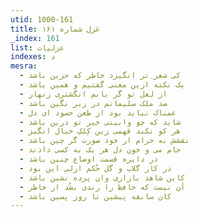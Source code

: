 ```yaml
---
utid: 1000-161
title: غزل شماره ۱۶۱
_index: 161
list: غزلیات
indexes: د
mesra:
  - کی شعر ِتر انگیزد خاطر که حزین باشد
  - یک نکته ازین معنی گفتیم و همین باشد
  - از لعل تو گر یابم انگشتری زنهار
  - صد ملک سلیمانم در زیر نگین باشد
  - غمناک نباید بود از طعن حسود ای دل
  - شاید که چو وابینی خیر تو درین باشد
  - هر کو نکند فهمی زین کِلکِ خیال انگیز
  - نقشش به حرام ار خود صورت گر چین باشد
  - جام می و خون دل هر یک به کسی دادند
  - در دایره قسمت اوضاع چنین باشد
  - در کار گلاب و گل حُکم ازلی این بود
  - کاین شاهد بازاری وان پرده نشین باشد
  - آن نیست که حافظ را رندی بشُد از خاطر
  - کان سابقه پیشین تا روز پسین باشد
---
```


